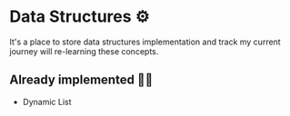 # Data Structures ⚙️

It's a place to store data structures implementation and track my current journey will re-learning these concepts.

## Already implemented 👨‍🏭
- Dynamic List